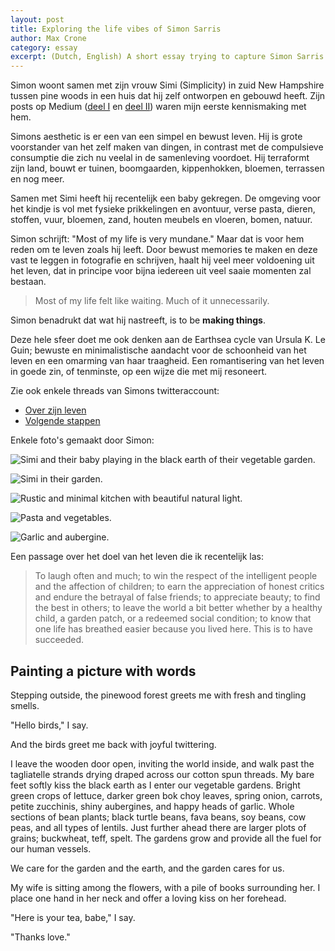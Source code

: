 ```yaml
---
layout: post
title: Exploring the life vibes of Simon Sarris
author: Max Crone
category: essay
excerpt: (Dutch, English) A short essay trying to capture Simon Sarris's aesthetic life.
---
```


Simon woont samen met zijn vrouw Simi (Simplicity) in zuid New Hampshire tussen pine woods in een huis dat hij zelf ontworpen en gebouwd heeft.
Zijn posts op Medium ([deel I](https://simonsarris.medium.com/designing-a-new-old-home-part-1-cf298b58ed41) en [deel II](https://simonsarris.medium.com/designing-a-new-old-home-part-2-2a5ea1a1b2b3)) waren mijn eerste kennismaking met hem.

Simons aesthetic is er een van een simpel en bewust leven.
Hij is grote voorstander van het zelf maken van dingen, in contrast met de compulsieve consumptie die zich nu veelal in de samenleving voordoet.
Hij terraformt zijn land, bouwt er tuinen, boomgaarden, kippenhokken, bloemen, terrassen en nog meer.

Samen met Simi heeft hij recentelijk een baby gekregen.
De omgeving voor het kindje is vol met fysieke prikkelingen en avontuur, verse pasta, dieren, stoffen, vuur, bloemen, zand, houten meubels en vloeren, bomen, natuur.

Simon schrijft: "Most of my life is very mundane."
Maar dat is voor hem reden om te leven zoals hij leeft.
Door bewust memories te maken en deze vast te leggen in fotografie en schrijven, haalt hij veel meer voldoening uit het leven, dat in principe voor bijna iedereen uit veel saaie momenten zal bestaan.

> Most of my life felt like waiting. Much of it unnecessarily.

Simon benadrukt dat wat hij nastreeft, is to be **making things**.

Deze hele sfeer doet me ook denken aan de Earthsea cycle van Ursula K. Le Guin; bewuste en minimalistische aandacht voor de schoonheid van het leven en een omarming van haar traagheid.
Een romantisering van het leven in goede zin, of tenminste, op een wijze die met mij resoneert.

Zie ook enkele threads van Simons twitteraccount:

- [Over zijn leven](https://twitter.com/simonsarris/status/1393183316342448138)
- [Volgende stappen](https://twitter.com/simonsarris/status/1388202460158873604)

Enkele foto's gemaakt door Simon:

![Simi and their baby playing in the black earth of their vegetable garden.](https://pbs.twimg.com/media/E1To_ovXIAQH5gI?format=jpg&name=large)

![Simi in their garden.](https://pbs.twimg.com/media/EETC_qkXoAAxY8L?format=jpg&name=large)

![Rustic and minimal kitchen with beautiful natural light.](https://pbs.twimg.com/media/ECfhv6MW4AERX0Y?format=jpg&name=large)

![Pasta and vegetables.](https://pbs.twimg.com/media/EDqGO9HXUAAYbWg?format=jpg&name=large)

![Garlic and aubergine.](https://pbs.twimg.com/media/EFpwhRpXoAAFfNI?format=jpg&name=large)

Een passage over het doel van het leven die ik recentelijk las:

> To laugh often and much; to win the respect of the intelligent people and the affection of children; to earn the appreciation of honest critics and endure the betrayal of false friends; to appreciate beauty; to find the best in others; to leave the world a bit better whether by a healthy child, a garden patch, or a redeemed social condition; to know that one life has breathed easier because you lived here. This is to have succeeded.

## Painting a picture with words

Stepping outside, the pinewood forest greets me with fresh and tingling smells.

"Hello birds," I say.

And the birds greet me back with joyful twittering.

I leave the wooden door open, inviting the world inside, and walk past the tagliatelle strands drying draped across our cotton spun threads.
My bare feet softly kiss the black earth as I enter our vegetable gardens.
Bright green crops of lettuce, darker green bok choy leaves, spring onion, carrots, petite zucchinis, shiny aubergines, and happy heads of garlic. 
Whole sections of bean plants; black turtle beans, fava beans, soy beans, cow peas, and all types of lentils.
Just further ahead there are larger plots of grains; buckwheat, teff, spelt.
The gardens grow and provide all the fuel for our human vessels.

We care for the garden and the earth, and the garden cares for us.

My wife is sitting among the flowers, with a pile of books surrounding her.
I place one hand in her neck and offer a loving kiss on her forehead.

"Here is your tea, babe," I say.

"Thanks love."
